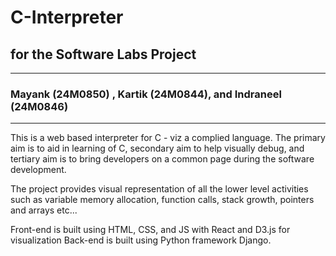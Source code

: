 # C-Interpreter
## for the Software Labs Project
---
### Mayank (24M0850) , Kartik (24M0844), and Indraneel (24M0846)
---
This is a web based interpreter for C - viz a complied language.
The primary aim is to aid in learning of C, secondary aim to help visually debug, 
and tertiary aim is to bring developers on a common page during the software 
development.

The project provides visual representation of all the lower level activities
such as variable memory allocation, function calls, stack growth, pointers
and arrays etc...

Front-end is built using HTML, CSS, and JS with React and D3.js for visualization
Back-end is built using Python framework Django.


